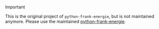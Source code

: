 > [!IMPORTANT]  
> This is the original project of `python-frank-energie`, but is not maintained anymore. Please use the maintained [python-frank-energie](https://github.com/HiDiHo01/python-frank-energie).
